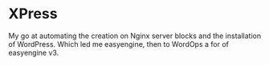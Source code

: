# XPress

My go at automating the creation on Nginx server blocks and the installation of WordPress. Which led me easyengine, then to WordOps a for of easyengine v3.
